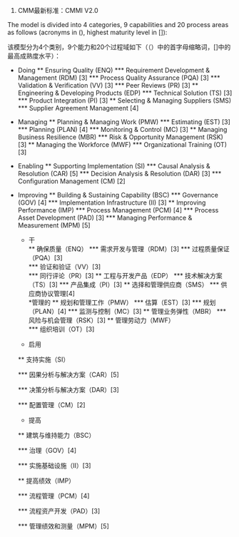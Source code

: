 1.  CMM最新标准：CMMI V2.0

  The model is divided into 4 categories, 9 capabilities and 20 process areas as follows (acronyms in (), highest maturity level in []):
  
  该模型分为4个类别，9个能力和20个过程域如下（（）中的首字母缩略词，[]中的最高成熟度水平）：
  
* Doing
** Ensuring Quality (ENQ)
*** Requirement Development & Management (RDM) [3]
*** Process Quality Assurance (PQA) [3]
*** Validation & Verification (VV) [3]
*** Peer Reviews (PR) [3]
** Engineering & Developing Products (EDP)
*** Technical Solution (TS) [3]
*** Product Integration (PI) [3]
** Selecting & Managing Suppliers (SMS)
*** Supplier Agreement Management [4]
* Managing
** Planning & Managing Work (PMW)
*** Estimating (EST) [3]
*** Planning (PLAN) [4]
*** Monitoring & Control (MC) [3]
** Managing Business Resilience (MBR)
*** Risk & Opportunity Management (RSK) [3]
** Managing the Workforce (MWF)
*** Organizational Training (OT) [3]
* Enabling
** Supporting Implementation (SI)
*** Causal Analysis & Resolution (CAR) [5]
*** Decision Analysis & Resolution (DAR) [3]
*** Configuration Management (CM) [2]
* Improving
** Building & Sustaining Capability (BSC)
*** Governance (GOV) [4]
*** Implementation Infrastructure (II) [3]
** Improving Performance (IMP)
*** Process Management (PCM) [4]
*** Process Asset Development (PAD) [3]
*** Managing Performance & Measurement (MPM) [5]
  * 干  
  ** 确保质量（ENQ） 
  *** 需求开发与管理（RDM）[3] 
  *** 过程质量保证（PQA）[3]  
  *** 验证和验证（VV）[3]  
  *** 同行评论（PR）[3]
  ** 工程与开发产品（EDP）
  *** 技术解决方案（TS）[3] 
  *** 产品集成（PI）[3]
  ** 选择和管理供应商（SMS） 
  *** 供应商协议管理[4]  
  *管理的 
  ** 规划和管理工作（PMW）
  *** 估算（EST）[3] 
  *** 规划（PLAN）[4] 
  *** 监测与控制（MC）[3] 
  ** 管理业务弹性（MBR） 
  *** 风险与机会管理（RSK）[3] 
  ** 管理劳动力（MWF）  
  *** 组织培训（OT）[3]
  
  * 启用
  
  ** 支持实施（SI）
  
  *** 因果分析与解决方案（CAR）[5]
  
  *** 决策分析与解决方案（DAR）[3]
  
  *** 配置管理（CM）[2]
  
  * 提高
  
  ** 建筑与维持能力（BSC）
  
  *** 治理（GOV）[4]
  
  *** 实施基础设施（II）[3]
  
  ** 提高绩效（IMP）
  
  *** 流程管理（PCM）[4]
  
  *** 流程资产开发（PAD）[3]
  
  *** 管理绩效和测量（MPM）[5]
